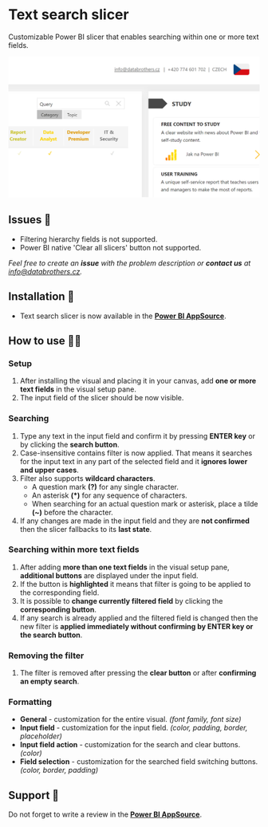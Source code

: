 # Text search slicer
Customizable Power BI slicer that enables searching within one or more text fields.

![Showcase](other/showcase.png)

## Issues 🐞
- Filtering hierarchy fields is not supported.
- Power BI native 'Clear all slicers' button not supported.

*Feel free to create an **issue** with the problem description or **contact us** at [info@databrothers.cz](mailto:info@databrothers.cz).*

## Installation 🔨
- Text search slicer is now available in the **[Power BI AppSource](https://appsource.microsoft.com/en-us/product/power-bi-visuals/databrotherssro1596013704866.dbi_text_search_slicer)**. 

## How to use 👩‍💻
### Setup
1) After installing the visual and placing it in your canvas, add **one or more text fields** in the visual setup pane.
2) The input field of the slicer should be now visible.

### Searching
1) Type any text in the input field and confirm it by pressing **ENTER key** or by clicking the **search button**.
2) Case-insensitive contains filter is now applied. That means it searches for the input text in any part of the selected field and it **ignores lower and upper cases**. 
3) Filter also supports **wildcard characters**. 
    - A question mark **(?)** for any single character. 
    - An asterisk **(*)** for any sequence of characters. 
    - When searching for an actual question mark or asterisk, place a tilde **(~)** before the character.
4) If any changes are made in the input field and they are **not confirmed** then the slicer fallbacks to its **last state**.

### Searching within more text fields
1) After adding **more than one text fields** in the visual setup pane, **additional buttons** are displayed under the input field.
2) If the button is **highlighted** it means that filter is going to be applied to the corresponding field.
3) It is possible to **change currently filtered field** by clicking the **corresponding button**. 
4) If any search is already applied and the filtered field is changed then the new filter is **applied immediately without confirming by ENTER key or the search button**.

### Removing the filter
1) The filter is removed after pressing the **clear button** or after **confirming an empty search**.

### Formatting
- **General** - customization for the entire visual. *(font family, font size)*
- **Input field** - customization for the input field. *(color, padding, border, placeholder)*
- **Input field action** - customization for the search and clear buttons. *(color)*
- **Field selection** - customization for the searched field switching buttons. *(color, border, padding)*

## Support 💛

Do not forget to write a review in the **[Power BI AppSource](https://appsource.microsoft.com/en-us/product/power-bi-visuals/databrotherssro1596013704866.dbi_text_search_slicer)**.